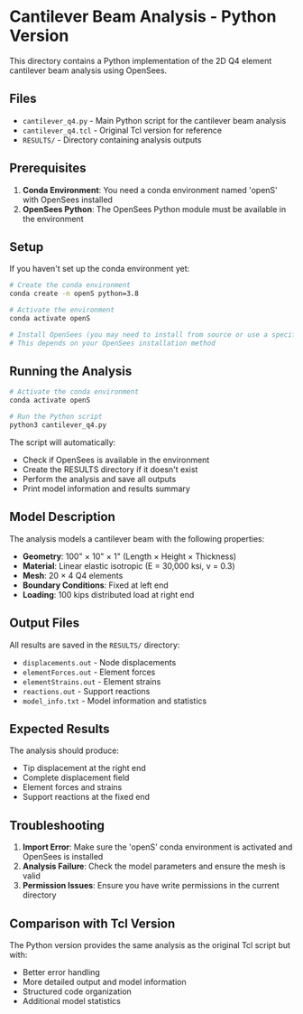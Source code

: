 # Cantilever Beam Analysis - Python Version

This directory contains a Python implementation of the 2D Q4 element cantilever beam analysis using OpenSees.

## Files

- `cantilever_q4.py` - Main Python script for the cantilever beam analysis
- `cantilever_q4.tcl` - Original Tcl version for reference
- `RESULTS/` - Directory containing analysis outputs

## Prerequisites

1. **Conda Environment**: You need a conda environment named 'openS' with OpenSees installed
2. **OpenSees Python**: The OpenSees Python module must be available in the environment

## Setup

If you haven't set up the conda environment yet:

```bash
# Create the conda environment
conda create -n openS python=3.8

# Activate the environment
conda activate openS

# Install OpenSees (you may need to install from source or use a specific channel)
# This depends on your OpenSees installation method
```

## Running the Analysis

```bash
# Activate the conda environment
conda activate openS

# Run the Python script
python3 cantilever_q4.py
```

The script will automatically:
- Check if OpenSees is available in the environment
- Create the RESULTS directory if it doesn't exist
- Perform the analysis and save all outputs
- Print model information and results summary

## Model Description

The analysis models a cantilever beam with the following properties:

- **Geometry**: 100" × 10" × 1" (Length × Height × Thickness)
- **Material**: Linear elastic isotropic (E = 30,000 ksi, ν = 0.3)
- **Mesh**: 20 × 4 Q4 elements
- **Boundary Conditions**: Fixed at left end
- **Loading**: 100 kips distributed load at right end

## Output Files

All results are saved in the `RESULTS/` directory:

- `displacements.out` - Node displacements
- `elementForces.out` - Element forces
- `elementStrains.out` - Element strains
- `reactions.out` - Support reactions
- `model_info.txt` - Model information and statistics

## Expected Results

The analysis should produce:
- Tip displacement at the right end
- Complete displacement field
- Element forces and strains
- Support reactions at the fixed end

## Troubleshooting

1. **Import Error**: Make sure the 'openS' conda environment is activated and OpenSees is installed
2. **Analysis Failure**: Check the model parameters and ensure the mesh is valid
3. **Permission Issues**: Ensure you have write permissions in the current directory

## Comparison with Tcl Version

The Python version provides the same analysis as the original Tcl script but with:
- Better error handling
- More detailed output and model information
- Structured code organization
- Additional model statistics 